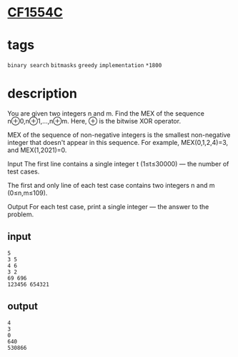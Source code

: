 # [CF1554C](https://codeforces.com/contest/1554/problem/C)

# tags 
`binary search` `bitmasks` `greedy` `implementation` `*1800`

# description
You are given two integers n and m. Find the MEX of the sequence n⊕0,n⊕1,…,n⊕m. Here, ⊕ is the bitwise XOR operator.

MEX of the sequence of non-negative integers is the smallest non-negative integer that doesn't appear in this sequence. For example, MEX(0,1,2,4)=3, and MEX(1,2021)=0.

Input
The first line contains a single integer t (1≤t≤30000)  — the number of test cases.

The first and only line of each test case contains two integers n and m (0≤n,m≤109).

Output
For each test case, print a single integer  — the answer to the problem.

## input
```
5
3 5
4 6
3 2
69 696
123456 654321
```
## output
```
4
3
0
640
530866
```
